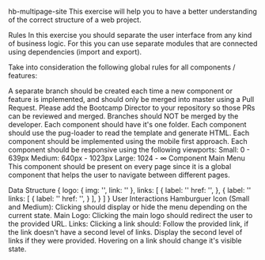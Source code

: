 hb-multipage-site
This exercise will help you to have a better understanding of the correct structure of a web project.

Rules
In this exercise you should separate the user interface from any kind of business logic. For this you can use separate modules that are connected using dependencies (import and export).

Take into consideration the following global rules for all components / features:

A separate branch should be created each time a new component or feature is implemented, and should only be merged into master using a Pull Request. Please add the Bootcamp Director to your repository so those PRs can be reviewed and merged. Branches should NOT be merged by the developer.
Each component should have it's one folder.
Each component should use the pug-loader to read the template and generate HTML.
Each component should be implemented using the mobile first approach.
Each component should be responsive using the following viewports:
Small: 0 - 639px
Medium: 640px - 1023px
Large: 1024 - ∞
Component
Main Menu
This component should be present on every page since it is a global component that helps the user to navigate between different pages.

Data Structure
{
  logo: {
    img: '',
    link: ''
  },
  links: [
    {
      label: ''
      href: '',
    },
    {
      label: ''
      links: [
        {
          label: ''
          href: '',
        }
      ],
    }
  ]
}
User Interactions
Hamburguer Icon (Small and Medium):
Clicking should display or hide the menu depending on the current state.
Main Logo:
Clicking the main logo should redirect the user to the provided URL.
Links:
Clicking a link should:
Follow the provided link, if the link doesn't have a second level of links.
Display the second level of links if they were provided.
Hovering on a link should change it's visible state.